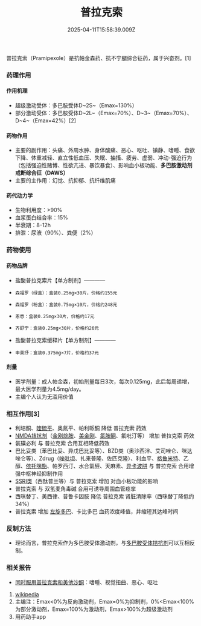 ﻿---
title: 普拉克索
description: 
published: true
date: 2025-04-11T15:58:39.009Z
tags: 
editor: markdown
dateCreated: 2025-04-12T10:05:12.112Z
---

普拉克索（Pramipexole）是抗帕金森药、抗不宁腿综合征药，属于兴奋剂。[1]
### 药理作用
#### 作用机理
- 超级激动受体：多巴胺受体D~2S~（Emax=130%）
- 部分激动受体：多巴胺受体D~2L~（Emax=70%）、D~3~（Emax=70%）、D~4~（Emax=42%）[2]
#### 药物作用
- 主要的副作用：头痛、外周水肿、身体酸痛、恶心、呕吐、镇静、嗜睡、食欲下降、体重减轻、直立性低血压、失眠、抽搐、疲劳、虚弱、冲动-强迫行为（包括强迫性赌博、性欲亢进、暴饮暴食）、影响血小板功能、**多巴胺激动剂戒断综合征（DAWS）**
- 主要的主作用：幻觉、抗抑郁、抗纤维肌痛
#### 药代动力学
- 生物利用度：>90%
- 血浆蛋白结合率：15%
- 半衰期：8-12h
- 排泄：尿液（90%）、粪便（2%）
### 药物使用
#### 药物品牌
- 盐酸普拉克索片【单方制剂】————
-     森福罗（绿盒）：盒装0.25mg×30片，价格约155元
-     森福罗（粉盒）：盒装0.75mg×10片，价格约248元
-     恩悉：盒装0.25mg×30片，价格约17元
-     齐舒宁：盒装0.25mg×30片，价格约26元
- 盐酸普拉克索缓释片【单方制剂】————
-     申美抒：盒装0.375mg×7片，价格约37元
#### 剂量
- 医学剂量：成人帕金森，初始剂量每日3次，每次0.125mg，此后每周递增，最大医学剂量为4.5mg/day。
- 主编个人认为无滥用价值
### 相互作用[3]
- 利培酮、[喹硫平](/QTP/)、奥氮平、帕利哌酮 降低 普拉克索 药效
- [NMDA拮抗剂](/tags/NMDA%E6%8B%AE%E6%8A%97%E5%89%82/)（[金刚烷胺](/ATD/)、[美金刚](/MMT/)、[氯胺酮](/NMDA%E6%8A%97%E6%8A%91%E9%83%81/)、氟吡汀等） 增加 普拉克索 药效
- 氨磺必利 与 普拉克索 合用互相降低药效
- 巴比妥类（苯巴比妥、异戊巴比妥等）、BZD类（奥沙西泮、艾司唑仑、咪达唑仑等）、Zdrug（[唑吡坦](/%E6%80%9D%E8%AF%BA%E6%80%9D/)、扎来普隆、佐匹克隆）、利血平、[格鲁米特](/DXM/#CYP2D6%E8%AF%B1%E5%AF%BC%E5%89%82)、乙醇、[依托咪酯](/ETO/)、帕罗西汀、水合氯醛、天麻素、[异卡波肼](/DXM/#%E5%8D%95%E8%83%BA%E6%B0%A7%E5%8C%96%E9%85%B6%E6%8A%91%E5%88%B6%E5%89%82%EF%BC%88MAOI%EF%BC%89%E3%80%90%E4%B8%A5%E7%A6%81%E3%80%91) 与 普拉克索 合用增强中枢神经抑制作用
- [SSRI类](/DXM/#%E8%A1%80%E6%B8%85%E7%B4%A0%E5%86%8D%E6%91%84%E5%8F%96%E6%8A%91%E5%88%B6%E5%89%82%EF%BC%88SRI%EF%BC%89%E3%80%90%E9%AB%98%E5%8D%B1%E3%80%91)（西酞普兰等）与 普拉克索 增加 对血小板功能的影响
- 普拉克索 与 双氢麦角毒碱 合用可诱导周围血管痉挛
- 西咪替丁、美西律、普鲁卡因胺 降低 普拉克索 肾脏清除率（西咪替丁降低约34%）
- 普拉克索 增加 [左旋多巴](/%E5%A4%9A%E5%B7%B4%E4%B8%9D%E8%82%BC/)、卡比多巴 血药浓度峰值，并缩短其达峰时间
### 反制方法
- 理论而言，普拉克索作为多巴胺受体激动剂，与[多巴胺受体拮抗剂](/tags/%E5%A4%9A%E5%B7%B4%E8%83%BA%E5%8F%97%E4%BD%93%E6%8B%AE%E6%8A%97%E5%89%82/)可以互相反制。
### 相关报告
- [同时服用普拉克索和美他沙酮](https://erowid.org/experiences/exp.php?ID=69694)：嗜睡、视觉扭曲、恶心、呕吐

1.	[wikipedia](https://en.wikipedia.org/wiki/Pramipexole)
2.	主编注：Emax<0%为反向激动剂，Emax=0%为抑制剂，0%<Emax<100%为部分激动剂，Emax=100%为激动剂，Emax>100%为超级激动剂
3.	用药助手app

